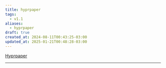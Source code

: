 ```yaml
---
title: hyprpaper
tags:
  - v1.1
aliases:
  - hyprpaper
draft: true
created_at: 2024-08-11T00:43:25-03:00
updated_at: 2025-01-21T00:48:28-03:00
---
```


[Hyprpaper](https://github.com/hyprwm/hyprpaper)

---

